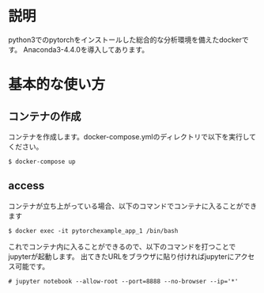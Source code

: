 # 説明

python3でのpytorchをインストールした総合的な分析環境を備えたdockerです。
Anaconda3-4.4.0を導入してあります。

# 基本的な使い方

## コンテナの作成
コンテナを作成します。docker-compose.ymlのディレクトリで以下を実行してください。

```
$ docker-compose up
```

## access

コンテナが立ち上がっている場合、以下のコマンドでコンテナに入ることができます

```
$ docker exec -it pytorchexample_app_1 /bin/bash
```

これでコンテナ内に入ることができるので、以下のコマンドを打つことでjupyterが起動します。
出てきたURLをブラウザに貼り付ければjupyterにアクセス可能です。

```
# jupyter notebook --allow-root --port=8888 --no-browser --ip='*'
```
